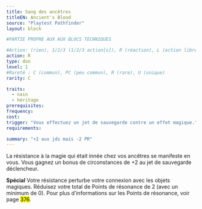 ```yaml
---
title: Sang des ancêtres
titleEN: Ancient's Blood
source: "Playtest Pathfinder"
layout: block

#PARTIE PROPRE AUX AUX BLOCS TECHNIQUES

#Action: (rien), 1/2/3 (1/2/3 action[s]), R (réaction), L (action libre)
action: R
type: don
level: 1
#Rareté : C (commun), PC (peu commun), R (rare), U (unique)
rarity: C

traits:
  - nain
  - héritage
prerequisites:
frequency:
cost:
trigger: "Vous effectuez un jet de sauvegarde contre un effet magique."
requirements:

summary: "+2 aux jds mais -2 PR"
---
```


La résistance à la magie qui était innée chez vos ancêtres se manifeste en vous. Vous gagnez un bonus de circonstances de +2 au jet de sauvegarde déclencheur.

**Spécial** Votre résistance perturbe votre connexion avec les objets magiques. Réduisez votre total de Points de résonance de 2 (avec un minimum de 0). Pour plus d'informations sur les Points de résonance, voir page <mark>376</mark>.
